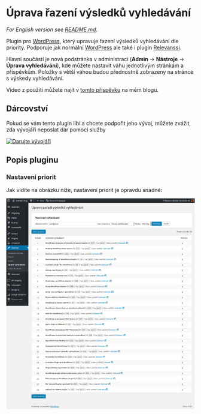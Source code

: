 # Úprava řazení výsledků vyhledávání

_For English version see [README.md][4]._

Plugin pro [WordPress][1], který upravuje řazení výsledků vyhledávání dle priority. Podporuje jak normální [WordPress][1] ale také i  plugin [Relevanssi][2].

Hlavní součástí je nová podstránka v administraci (__Admin__ -> __Nástroje__ -> __Úprava vyhledávání__), kde můžete nastavit váhu jednotlivým stránkám a příspěvkům. Položky s větší váhou budou přednostně zobrazeny na stránce s výskedy vyhledávání.

Video z použití můžete najít v [tomto příspěvku][5] na mém blogu.

## Dárcovství

Pokud se vám tento plugin líbí a chcete podpořit jeho vývoj, můžete zvážit, zda vývojáři neposlat dar pomocí služby

[![Darujte vývojáři](https://www.paypalobjects.com/webstatic/paypalme/images/pp_logo_small.png "PayPal.Me, your link to getting paid")][3]

## Popis pluginu

### Nastavení priorit

Jak vidíte na obrázku níže, nastavení priorit je opravdu snadné:

![Administrační stránka](assets/screenshots/screenshot-01-cs.png "Administrační stránka")

[1]:https://wordpress.org/
[2]:https://www.relevanssi.com/
[3]:https://www.paypal.me/ondrejd
[4]:README.md
[5]:https://ondrejd.com/uprava-zobrazeni-vysledku-vyhledavani/